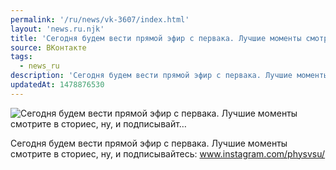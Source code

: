 ```yaml
---
permalink: '/ru/news/vk-3607/index.html'
layout: 'news.ru.njk'
title: 'Сегодня будем вести прямой эфир с первака. Лучшие моменты смотрите в сториес, ну, и подписывайт'
source: ВКонтакте
tags:
  - news_ru
description: 'Сегодня будем вести прямой эфир с первака. Лучшие моменты смотрите в сториес, ну, и подписывайт…'
updatedAt: 1478876530
---
```

![Сегодня будем вести прямой эфир с первака. Лучшие моменты смотрите в сториес, ну, и подписывайт…](https://sun9-29.userapi.com/impf/c636731/v636731484/311d9/5AOsrUfn1uo.jpg?size=1280x720&quality=96&sign=c7632dd42d214a5b48046555ec11636b&c_uniq_tag=zWVuJbZPXE9NzEtUr06VdckAtlBnQwfnbLg3M6c8rxk&type=album)

Сегодня будем вести прямой эфир с первака. Лучшие моменты смотрите в сториес, ну, и подписывайтесь: www.instagram.com/physvsu/

